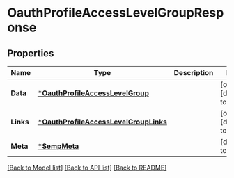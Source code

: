 # OauthProfileAccessLevelGroupResponse

## Properties
Name | Type | Description | Notes
------------ | ------------- | ------------- | -------------
**Data** | [***OauthProfileAccessLevelGroup**](OauthProfileAccessLevelGroup.md) |  | [optional] [default to null]
**Links** | [***OauthProfileAccessLevelGroupLinks**](OauthProfileAccessLevelGroupLinks.md) |  | [optional] [default to null]
**Meta** | [***SempMeta**](SempMeta.md) |  | [default to null]

[[Back to Model list]](../README.md#documentation-for-models) [[Back to API list]](../README.md#documentation-for-api-endpoints) [[Back to README]](../README.md)

